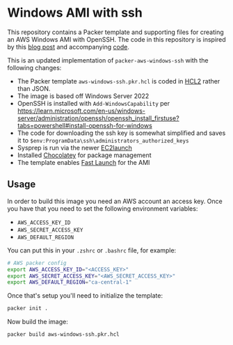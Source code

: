 # Windows AMI with ssh

This repository contains a Packer template and supporting files for creating an AWS Windows AMI with OpenSSH. The code in this repository is inspired by this [blog post](https://operator-error.com/2018/04/16/windows-amis-with-even/) and accompanying [code](https://github.com/jen20/packer-aws-windows-ssh).

This is an updated implementation of `packer-aws-windows-ssh` with the following changes:

- The Packer template `aws-windows-ssh.pkr.hcl` is coded in [HCL2](https://developer.hashicorp.com/packer/guides/hcl) rather than JSON.
- The image is based off Windows Server 2022
- OpenSSH is installed with `Add-WindowsCapability` per <https://learn.microsoft.com/en-us/windows-server/administration/openssh/openssh_install_firstuse?tabs=powershell#install-openssh-for-windows>
- The code for downloading the ssh key is somewhat simplified and saves it to `$env:ProgramData\ssh\administrators_authorized_keys`
- Sysprep is run via the newer [EC2launch](https://docs.aws.amazon.com/AWSEC2/latest/WindowsGuide/ec2launch.html)
- Installed [Chocolatey](https://chocolatey.org) for package management
- The template enables [Fast Launch](https://docs.aws.amazon.com/AWSEC2/latest/WindowsGuide/win-ami-config-fast-launch.html) for the AMI

## Usage

In order to build this image you need an AWS account an access key. Once you have that you need to set the following environment variables:

- `AWS_ACCESS_KEY_ID`
- `AWS_SECRET_ACCESS_KEY`
- `AWS_DEFAULT_REGION`

You can put this in your `.zshrc` or `.bashrc` file, for example:

```bash
# AWS packer config
export AWS_ACCESS_KEY_ID="<ACCESS_KEY>"
export AWS_SECRET_ACCESS_KEY="<AWS_SECRET_ACCESS_KEY>"
export AWS_DEFAULT_REGION="ca-central-1"
```

Once that's setup you'll need to initialize the template:

```bash
packer init .
```

Now build the image:

```bash
packer build aws-windows-ssh.pkr.hcl
```

